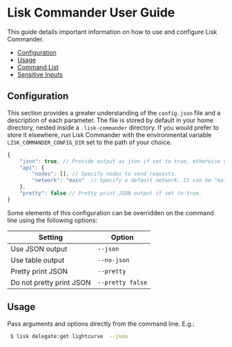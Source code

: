 # Lisk Commander User Guide

This guide details important information on how to use and configure Lisk Commander.

- [Configuration](#configuration)
- [Usage](#usage)
- [Command List](user-guide/commands.md)
- [Sensitive Inputs](user-guide/sensitive-inputs.md)

## Configuration

This section provides a greater understanding of the `config.json` file and a description of each parameter. The file is stored by default in your home directory, nested inside a `.lisk-commander` directory. If you would prefer to store it elsewhere, run Lisk Commander with the environmental variable `LISK_COMMANDER_CONFIG_DIR` set to the path of your choice.

```js
{
	"json": true, // Provide output as json if set to true, otherwise output is table.
	"api": {
		"nodes": [], // Specify nodes to send requests.
		"network": "main"  // Specify a default network. It can be "main", "test", "beta" or custom nethash.
	},
	"pretty": false // Pretty print JSON output if set to true.
} 
```

Some elements of this configuration can be overridden on the command line using the following options:

Setting | Option
--- | ---
Use JSON output | `--json`
Use table output | `--no-json`
Pretty print JSON | `--pretty`
Do not pretty print JSON | `--pretty false`

## Usage

Pass arguments and options directly from the command line. E.g.:

```bash
 $ lisk delegate:get lightcurve  --json
```

